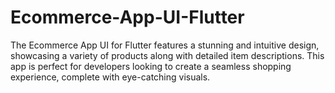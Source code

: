 # Ecommerce-App-UI-Flutter
The Ecommerce App UI for Flutter features a stunning and intuitive design, showcasing a variety of products along with detailed item descriptions. This app is perfect for developers looking to create a seamless shopping experience, complete with eye-catching visuals.
